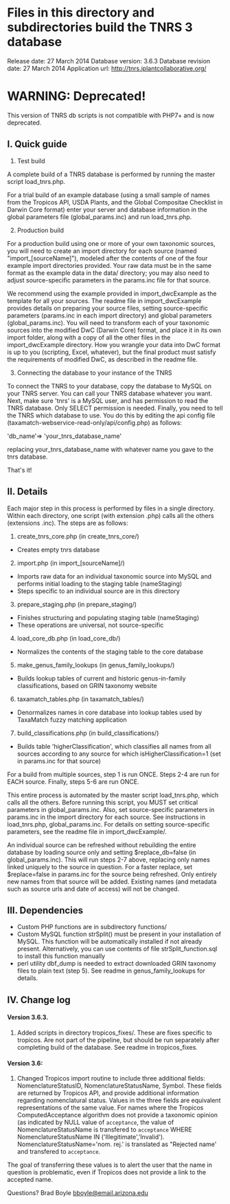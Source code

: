 # Files in this directory and subdirectories build the TNRS 3 database

Release date: 27 March 2014
Database version: 3.6.3
Database revision date: 27 March 2014
Application url: http://tnrs.iplantcollaborative.org/

# WARNING: Deprecated!

This version of TNRS db scripts is not compatible with PHP7+ and is now deprecated.

## I. Quick guide

1. Test build

A complete build of a TNRS database is performed by running the master script load_tnrs.php.

For a trial build of an example database (using a small sample of names from the Tropicos
API, USDA Plants, and the Global Compositae Checklist in Darwin Core format) enter your 
server and database information in the global parameters file (global_params.inc) and run 
load_tnrs.php. 

2. Production build

For a production build using one or more of your own taxonomic sources, you will need to
create an import directory for each source (named "import_[sourceName]"), modeled after
the contents of one of the four example import directories provided. Your raw data must
be in the same format as the example data in the data/ directory; you may also need to 
adjust source-specific parameters in the params.inc file for that source. 

We recommend using the example provided in import_dwcExample as the template for all your
sources. The readme file in import_dwcExample provides details on preparing your
source files, setting source-specific parameters (params.inc in each import directory) and
global parameters (global_params.inc). You will need to transform each of your taxonomic 
sources into the modified DwC (Darwin Core) format, and place it in its own import folder,
along with a copy of all the other files in the import_dwcExample directory. How you
wrangle your data into DwC format is up to you (scripting, Excel, whatever), but the 
final product must satisfy the requirements of modified DwC, as described in the readme
file.

3. Connecting the database to your instance of the TNRS

To connect the TNRS to your database, copy the database to MySQL on your TNRS server. 
You can call your TNRS database whatever you want. Next, make sure 'tnrs' is a MySQL user,
and has permission to read the TNRS database. Only SELECT permission is needed. Finally, 
you need to tell the TNRS which database to use. You do this by editing the api config
file (taxamatch-webservice-read-only/api/config.php) as follows:

'db_name'=> 'your_tnrs_database_name'

replacing your_tnrs_database_name with whatever name you gave to the tnrs database.

That's it!

## II. Details

Each major step in this process is performed by files in a single directory. Within each 
directory, one script (with extension .php) calls all the others (extensions .inc). 
The steps are as follows:

1. create_tnrs_core.php (in create_tnrs_core/)
- Creates empty tnrs database
2. import.php (in import_[sourceName]/) 
- Imports raw data for an individual taxonomic source into MySQL and performs initial 
loading to the staging table (nameStaging)
- Steps specific to an individual source are in this directory
3. prepare_staging.php (in prepare_staging/)
- Finishes structuring and populating staging table (nameStaging)
- These operations are universal, not source-specific
4. load_core_db.php (in load_core_db/)
- Normalizes the contents of the staging table to the core database
5. make_genus_family_lookups (in genus_family_lookups/)
- Builds lookup tables of current and historic genus-in-family classifications, based on
GRIN taxonomy website
6. taxamatch_tables.php (in taxamatch_tables/)
- Denormalizes names in core database into lookup tables used by TaxaMatch fuzzy
matching application
7. build_classifications.php (in build_classifications/)
- Builds table 'higherClassification', which classifies all names from all sources 
according to any source for which isHigherClassification=1 (set in params.inc for that
source)

For a build from multiple sources, step 1 is run ONCE. Steps 2-4 are run for EACH 
source. Finally, steps 5-6 are run ONCE.

This entire process is automated by the master script load_tnrs.php, which calls
all the others. Before running this script, you MUST set critical parameters in 
global_params.inc. Also, set source-specific parameters in params.inc in the import 
directory for each source. See instructions in load_tnrs.php, global_params.inc. For 
details on setting source-specific parameters, see the readme file in import_dwcExample/.

An individual source can be refreshed without rebuilding the entire database by loading
source only and setting $replace_db=false (in global_params.inc). This will run 
steps 2-7 above, replacing only names linked uniquely to the source in question. 
For a faster replace, set $replace=false in params.inc for the source being refreshed. 
Only entirely new names from that source will be added. Existing names (and metadata
such as source urls and date of access) will not be changed.

## III. Dependencies

- Custom PHP functions are in subdirectory functions/
- Custom MySQL function strSplit() must be present in your installation of MySQL. This 
function will be automatically installed if not already present. Alternatively, you can
use contents of file strSplit_function.sql to install this function manually
- perl utility dbf_dump is needed to extract downloaded GRIN taxonomy files to plain
text  (step 5). See readme in genus_family_lookups for details.

## IV. Change log

#### Version 3.6.3.

1. Added scripts in directory tropicos_fixes/. These are fixes specific to tropicos. 
Are not part of the pipeline, but should be run separately after completing build of
the database. See readme in tropicos_fixes.

#### Version 3.6: 

1. Changed Tropicos import routine to include three additional fields: NomenclatureStatusID, 
NomenclatureStatusName, Symbol. These fields are returned by Tropicos API, and provide 
additional information regarding nomenclatural status. Values in the three fields are 
equivalent representations of the same value. For names where the Tropicos ComputedAcceptance 
algorithm does not provide a taxonomic opinion (as indicated by NULL value of `acceptance`, 
the value of NomenclatureStatusName is transfered to `acceptance` WHERE NomenclatureStatusName 
IN ('Illegitimate','Invalid'). NomenclatureStatusName='nom. rej.' is translated as 
"Rejected name' and transfered to `acceptance`. 

The goal of transferring these values is to alert the user that the name in question is 
problematic, even if Tropicos does not provide a link to the accepted name.   

Questions?
Brad Boyle
bboyle@email.arizona.edu
